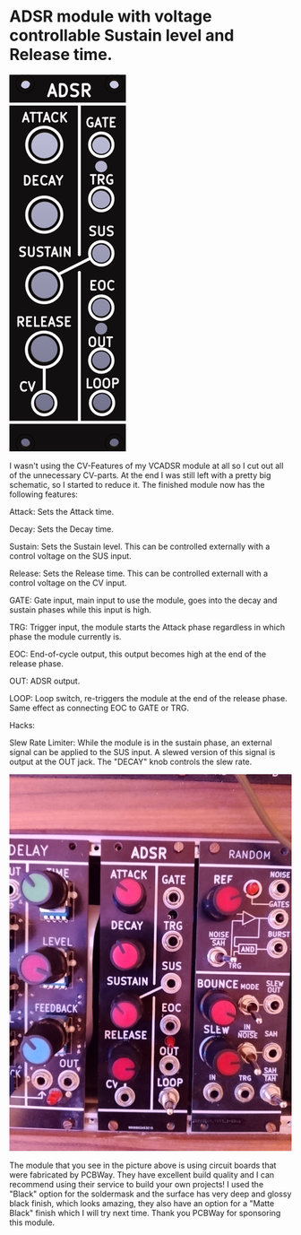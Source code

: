 # ADSR module with voltage controllable Sustain level and Release time.

![](https://raw.githubusercontent.com/Fihdi/Eurorack/refs/heads/main/SimpleADSR/ADSR_Front.png)

I wasn't using the CV-Features of my VCADSR module at all so I cut out all of the unnecessary CV-parts. At the end I was still left with a pretty big schematic, so I started to reduce it. The finished module now has the following features:

Attack:		Sets the Attack time.

Decay:		Sets the Decay time.

Sustain:	Sets the Sustain level. This can be controlled externally with a control voltage on the SUS input.

Release:	Sets the Release time. This can be controlled externall with a control voltage on the CV input.

GATE:		Gate input, main input to use the module, goes into the decay and sustain phases while this input is high.

TRG:		Trigger input, the module starts the Attack phase regardless in which phase the module currently is.

EOC:		End-of-cycle output, this output becomes high at the end of the release phase.

OUT:		ADSR output.

LOOP:		Loop switch, re-triggers the module at the end of the release phase. Same effect as connecting EOC to GATE or TRG.
  

Hacks:

Slew Rate Limiter: While the module is in the sustain phase, an external signal can be applied to the SUS input. A slewed version of this signal is output at the OUT jack. The "DECAY" knob controls the slew rate.

![](https://raw.githubusercontent.com/Fihdi/Eurorack/refs/heads/main/Misc/ADSR_RL.jpeg)
 
The module that you see in the picture above is using circuit boards that were fabricated by PCBWay. They have excellent build quality and I can recommend using their service to build your own projects! I used the "Black" option for the soldermask and the surface has very deep and glossy black finish, which looks amazing, they also have an option for a "Matte Black" finish which I will try next time. Thank you PCBWay for sponsoring this module. 
